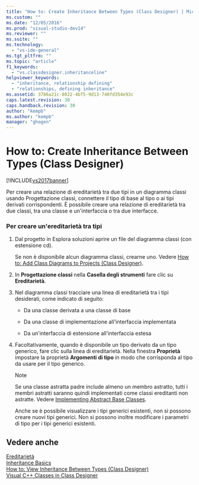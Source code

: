 ```yaml
---
title: "How to: Create Inheritance Between Types (Class Designer) | Microsoft Docs"
ms.custom: ""
ms.date: "12/05/2016"
ms.prod: "visual-studio-dev14"
ms.reviewer: ""
ms.suite: ""
ms.technology: 
  - "vs-ide-general"
ms.tgt_pltfrm: ""
ms.topic: "article"
f1_keywords: 
  - "vs.classdesigner.inheritanceline"
helpviewer_keywords: 
  - "inheritance, relationship defining"
  - "relationships, defining inheritance"
ms.assetid: 3786a21c-8022-4bf5-9d13-740fd354e93c
caps.latest.revision: 30
caps.handback.revision: 30
author: "kempb"
ms.author: "kempb"
manager: "ghogen"
---
```

# How to: Create Inheritance Between Types (Class Designer)
[!INCLUDE[vs2017banner](../code-quality/includes/vs2017banner.md)]

Per creare una relazione di ereditarietà tra due tipi in un diagramma classi usando Progettazione classi, connettere il tipo di base al tipo o ai tipi derivati corrispondenti.  È possibile creare una relazione di ereditarietà tra due classi, tra una classe e un'interfaccia o tra due interfacce.  
  
### Per creare un'ereditarietà tra tipi  
  
1.  Dal progetto in Esplora soluzioni aprire un file del diagramma classi \(con estensione cd\).  
  
     Se non è disponibile alcun diagramma classi, crearne uno.  Vedere [How to: Add Class Diagrams to Projects \(Class Designer\)](../ide/how-to-add-class-diagrams-to-projects-class-designer.md).  
  
2.  In **Progettazione classi** nella **Casella degli strumenti** fare clic su **Ereditarietà**.  
  
3.  Nel diagramma classi tracciare una linea di ereditarietà tra i tipi desiderati, come indicato di seguito:  
  
    -   Da una classe derivata a una classe di base  
  
    -   Da una classe di implementazione all'interfaccia implementata  
  
    -   Da un'interfaccia di estensione all'interfaccia estesa  
  
4.  Facoltativamente, quando è disponibile un tipo derivato da un tipo generico, fare clic sulla linea di ereditarietà.  Nella finestra **Proprietà** impostare la proprietà **Argomenti di tipo** in modo che corrisponda al tipo da usare per il tipo generico.  
  
    > [!NOTE]
    >  Se una classe astratta padre include almeno un membro astratto, tutti i membri astratti saranno quindi implementati come classi ereditanti non astratte.  Vedere [Implementing Abstract Base Classes](../ide/refactoring-classes-and-types-class-designer.md#ImplementingAbstractBaseClasses).  
    >   
    >  Anche se è possibile visualizzare i tipi generici esistenti, non si possono creare nuovi tipi generici.  Non si possono inoltre modificare i parametri di tipo per i tipi generici esistenti.  
  
## Vedere anche  
 [Ereditarietà](/dotnet/csharp/programming-guide/classes-and-structs/inheritance)   
 [Inheritance Basics](/dotnet/visual-basic/programming-guide/language-features/objects-and-classes/inheritance-basics)   
 [How to: View Inheritance Between Types \(Class Designer\)](../ide/how-to-view-inheritance-between-types-class-designer.md)   
 [Visual C\+\+ Classes in Class Designer](../ide/visual-cpp-classes-in-class-designer.md)